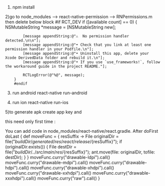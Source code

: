 1) npm install

2)go to
    node_modules --> react-native-permission --> RNPermissions.m
    then delete below block
        #if RCT_DEV
        if ([available count] == 0) {
            NSMutableString *message = [NSMutableString new];

            [message appendString:@"⚠  No permission handler detected.\n\n"];
            [message appendString:@"• Check that you link at least one permission handler in your Podfile.\n"];
            [message appendString:@"• Uninstall this app, delete your Xcode DerivedData folder and rebuild it.\n"];
            [message appendString:@"• If you use `use_frameworks!`, follow the workaround guide in the project README."];

            RCTLogError(@"%@", message);
        }
        #endif

3) run android
    react-native run-android
    
4) run ion
    react-native run-ios

5)to generate apk 
  create app key and
 
this need only first time :  

You can add code in node_modules/react-native/react.gradle. 
After doFirst
doLast {
def moveFunc = { resSuffix ->
File originalDir = file("$buildDir/generated/res/react/release/${resSuffix}");
if (originalDir.exists()) {
File destDir = file("$buildDir/../src/main/res/${resSuffix}");
ant.move(file: originalDir, tofile: destDir);
}
}
moveFunc.curry("drawable-ldpi").call()
moveFunc.curry("drawable-mdpi").call()
moveFunc.curry("drawable-hdpi").call()
moveFunc.curry("drawable-xhdpi").call()
moveFunc.curry("drawable-xxhdpi").call()
moveFunc.curry("drawable-xxxhdpi").call()
moveFunc.curry("raw").call()
}




